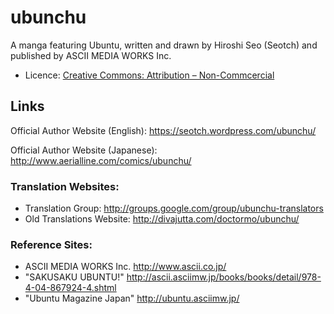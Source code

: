 # ubunchu
A manga featuring Ubuntu, written and drawn by Hiroshi Seo (Seotch) and published by ASCII MEDIA WORKS Inc.

* Licence: [Creative Commons: Attribution – Non-Commcercial](http://creativecommons.org/licenses/by-nc/3.0/)

## Links 
Official Author Website (English): https://seotch.wordpress.com/ubunchu/

Official Author Website (Japanese): http://www.aerialline.com/comics/ubunchu/ 

### Translation Websites:
* Translation Group: http://groups.google.com/group/ubunchu-translators
* Old Translations Website: http://divajutta.com/doctormo/ubunchu/

### Reference Sites:
* ASCII MEDIA WORKS Inc. http://www.ascii.co.jp/
* "SAKUSAKU UBUNTU!" http://ascii.asciimw.jp/books/books/detail/978-4-04-867924-4.shtml
* "Ubuntu Magazine Japan" http://ubuntu.asciimw.jp/
